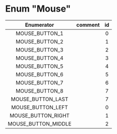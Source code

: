 # Enum "Mouse"
|Enumerator|comment|id|
|:--:|:--:|:--:|
| MOUSE_BUTTON_1 |  | 0 |
| MOUSE_BUTTON_2 |  | 1 |
| MOUSE_BUTTON_3 |  | 2 |
| MOUSE_BUTTON_4 |  | 3 |
| MOUSE_BUTTON_5 |  | 4 |
| MOUSE_BUTTON_6 |  | 5 |
| MOUSE_BUTTON_7 |  | 6 |
| MOUSE_BUTTON_8 |  | 7 |
| MOUSE_BUTTON_LAST |  | 7 |
| MOUSE_BUTTON_LEFT |  | 0 |
| MOUSE_BUTTON_RIGHT |  | 1 |
| MOUSE_BUTTON_MIDDLE |  | 2 |
